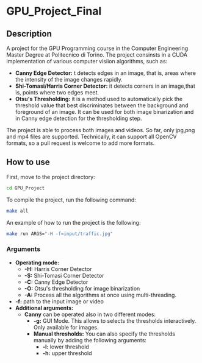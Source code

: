 # GPU_Project_Final
## Description
A project for the GPU Programming course in the Computer Engineering Master Degree at Politecnico di Torino.
The project consinsts in a CUDA implementation of various computer visiion algorithms, such as:
- **Canny Edge Detector:** t detects edges in an image, that is, areas where the intensity of the image changes rapidly.
- **Shi-Tomasi/Harris Corner Detector:** it detects corners in an image,that is, points where two edges meet.
- **Otsu's Thresholding:** it is a method used to automatically pick the threshold value that best discriminates between the background and foreground of an image. It can be used for both image binarization and in Canny edge detection for the thresholding step.

The project is able to process both images and videos.
So far, only jpg,png and mp4 files are supported.
Technically, it can support all OpenCV formats, so a pull request is welcome to add more formats.

## How to use
First, move to the project directory:
```bash
cd GPU_Project
```
To compile the project, run the following command:
```bash
make all
```
An example of how to run the project is the following:
```bash
make run ARGS="-H -f=input/traffic.jpg"
```
### Arguments
- **Operating mode:**
  - **-H:** Harris Corner Detector
  - **-S:** Shi-Tomasi Corner Detector
  - **-C:** Canny Edge Detector
  - **-O:** Otsu's thresholding for image binarization
  - **-A:** Process all the algorithms at once using multi-threading.
- **-f:** path to the input image or video
- **Additional arguments:**
    - **Canny** can be operated also in two different modes:
        - **-g:** GUI Mode. This allows to selects the thresholds interactively. Only available for images.
        - **Manual thresholds:** You can also specify the thresholds manually by adding the following arguments:
            - **-l:** lower threshold
            - **-h:** upper threshold